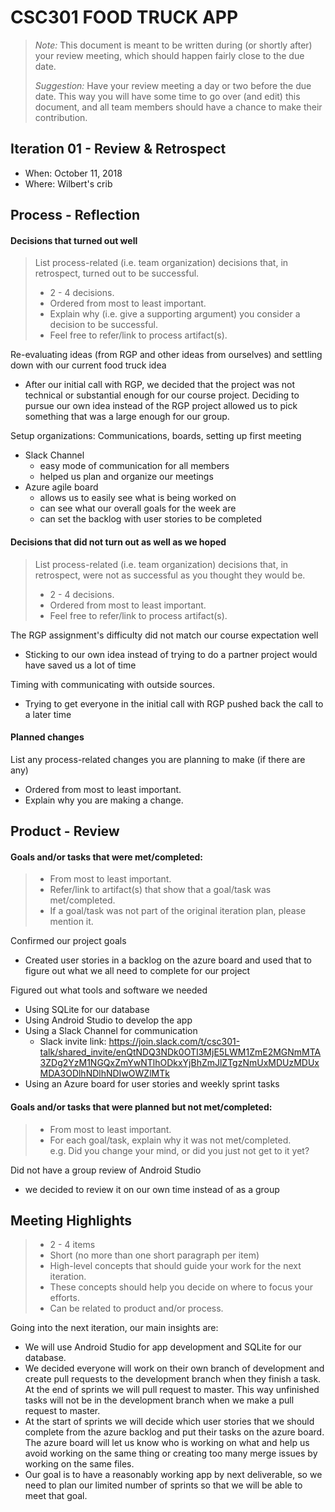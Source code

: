 # CSC301 FOOD TRUCK APP

 > _Note:_ This document is meant to be written during (or shortly after) your review meeting, which should happen fairly close to the due date.      
 >      
 > _Suggestion:_ Have your review meeting a day or two before the due date. This way you will have some time to go over (and edit) this document, and all team members should have a chance to make their contribution.


## Iteration 01 - Review & Retrospect

 * When: October 11, 2018
 * Where: Wilbert's crib

## Process - Reflection

#### Decisions that turned out well

> List process-related (i.e. team organization) decisions that, in retrospect, turned out to be successful.
> * 2 - 4 decisions.
> * Ordered from most to least important.
> * Explain why (i.e. give a supporting argument) you consider a decision to be successful.
> * Feel free to refer/link to process artifact(s).


Re-evaluating ideas (from RGP and other ideas from ourselves) and settling down with our current food truck idea

 * After our initial call with RGP, we decided that the project was not technical or substantial enough for our course project.  Deciding to pursue our own idea instead of the RGP project allowed us to pick something that was a large enough for our group.

Setup organizations: Communications, boards, setting up first meeting

 * Slack Channel
   * easy mode of communication for all members
   * helped us plan and organize our meetings
 * Azure agile board 
   * allows us to easily see what is being worked on
   * can see what our overall goals for the week are
   * can set the backlog with user stories to be completed

#### Decisions that did not turn out as well as we hoped

> List process-related (i.e. team organization) decisions that, in retrospect, were not as successful as you thought they would be.
 > * 2 - 4 decisions.
 > * Ordered from most to least important.
 > * Feel free to refer/link to process artifact(s).


The RGP assignment's difficulty did not match our course expectation well
 * Sticking to our own idea instead of trying to do a partner project would have saved us a lot of time

Timing with communicating with outside sources.
 * Trying to get everyone in the initial call with RGP pushed back the call to a later time


#### Planned changes

List any process-related changes you are planning to make (if there are any)

 * Ordered from most to least important.
 * Explain why you are making a change.


## Product - Review

#### Goals and/or tasks that were met/completed:

 > * From most to least important.
 > * Refer/link to artifact(s) that show that a goal/task was met/completed.
 > * If a goal/task was not part of the original iteration plan, please mention it.

Confirmed our project goals
 * Created user stories in a backlog on the azure board and used that to figure out what we all need to complete for our project
 
Figured out what tools and software we needed
  * Using SQLite for our database
  * Using Android Studio to develop the app
  * Using a Slack Channel for communication
    * Slack invite link: https://join.slack.com/t/csc301-talk/shared_invite/enQtNDQ3NDk0OTI3MjE5LWM1ZmE2MGNmMTA3ZDg2YzM1NGQxZmYwNTlhODkxYjBhZmJlZTgzNmUxMDUzMDUxMDA3ODlhNDlhNDIwOWZlMTk
  * Using an Azure board for user stories and weekly sprint tasks

#### Goals and/or tasks that were planned but not met/completed:

 > * From most to least important.
 > * For each goal/task, explain why it was not met/completed.      
 >   e.g. Did you change your mind, or did you just not get to it yet?
   
Did not have a group review of Android Studio
  * we decided to review it on our own time instead of as a group
   
## Meeting Highlights

 > * 2 - 4 items
 > * Short (no more than one short paragraph per item)
 > * High-level concepts that should guide your work for the next iteration.
 > * These concepts should help you decide on where to focus your efforts.
 > * Can be related to product and/or process.

Going into the next iteration, our main insights are:

* We will use Android Studio for app development and SQLite for our database.
* We decided everyone will work on their own branch of development and create pull requests to the development branch when they finish a task.  At the end of sprints we will pull request to master.  This way unfinished tasks will not be in the development branch when we make a pull request to master.
* At the start of sprints we will decide which user stories that we should complete from the azure backlog and put their tasks on the azure board.  The azure board will let us know who is working on what and help us avoid working on the same thing or creating too many merge issues by working on the same files.
* Our goal is to have a reasonably working app by next deliverable, so we need to plan our limited number of sprints so that we will be able to meet that goal.



